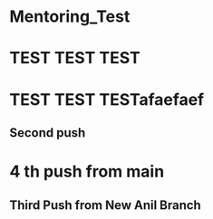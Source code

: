 # Mentoring_Test



# TEST TEST TEST

# TEST TEST TESTafaefaef


## Second push







# 4 th push from main

## Third Push from New Anil Branch